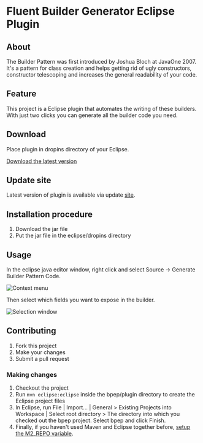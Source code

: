 # Fluent Builder Generator Eclipse Plugin

## About

The Builder Pattern was first introduced by Joshua Bloch at JavaOne 2007. It's a pattern for class creation and helps getting rid of ugly constructors, constructor telescoping and increases the general readability of your code.

## Feature

This project is a Eclipse plugin that automates the writing of these builders. With just two clicks you can generate all the builder code you need.

## Download
Place plugin in dropins directory of your Eclipse.

[Download the latest version](https://raw.github.com/coffeedriven/bpep/master/web/fbgep_1.0.0.SNAPSHOT.jar)

## Update site

Latest version of plugin is available via update [site](http://coffeedriven.org/fbgep/update).

## Installation procedure
1. Download the jar file
1. Put the jar file in the eclipse/dropins directory

## Usage
In the eclipse java editor window, right click and select Source -> Generate Builder Pattern Code.

![Context menu](https://raw.github.com/coffeedriven/bpep/master/web/usage-context-menu-option.jpg)

Then select which fields you want to expose in the builder.

![Selection window](https://raw.github.com/coffeedriven/bpep/master/web/usage-selection-window.jpg)

## Contributing
1. Fork this project
1. Make your changes
1. Submit a pull request

### Making changes
1. Checkout the project
1. Run `mvn eclipse:eclipse` inside the bpep/plugin directory to create the Eclipse project files
1. In Eclipse, run File | Import... | General > Existing Projects into Workspace | Select root directory > The directory into which you checked out the bpep project. Select bpep and click Finish.
1. Finally, if you haven't used Maven and Eclipse together before, [setup the M2_REPO variable](http://www.mkyong.com/maven/how-to-configure-m2_repo-variable-in-eclipse-ide/). 
